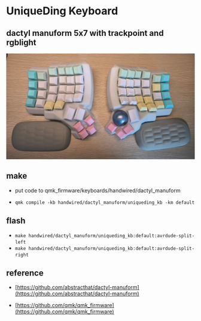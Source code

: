 # UniqueDing Keyboard

## dactyl manuform 5x7 with trackpoint and rgblight

![img](keyboard.jpg)

## make

- put code to qmk_firmware/keyboards/handwired/dactyl_manuform

- `qmk compile -kb handwired/dactyl_manuform/uniqueding_kb -km default`

## flash

- `make handwired/dactyl_manuform/uniqueding_kb:default:avrdude-split-left`
- `make handwired/dactyl_manuform/uniqueding_kb:default:avrdude-split-right`

## reference

- [https://github.com/abstracthat/dactyl-manuform](https://github.com/abstracthat/dactyl-manuform)

- [https://github.com/qmk/qmk_firmware](https://github.com/qmk/qmk_firmware)
